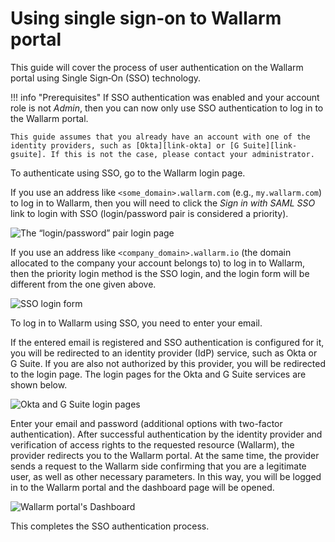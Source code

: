 [img-basic-auth]:       ../images/user-guides/sso/basic-auth.png
[img-sso-login-form]:   ../images/user-guides/sso/sso-login-form.png       
[img-idp-auth-pages]:   ../images/user-guides/sso/idp-auth-pages.png    
[img-wl-dashboard]:     ../images/user-guides/dashboard/dashboard.png

[link-gsuite]:      https://gsuite.google.com/
[link-okta]:        https://www.okta.com/


#   Using single sign‑on to Wallarm portal

This guide will cover the process of user authentication on the Wallarm portal using Single Sign‑On (SSO) technology.

!!! info "Prerequisites"
    If SSO authentication was enabled and your account role is not *Admin*, then you can now only use SSO authentication to log in to the Wallarm portal.
    
    This guide assumes that you already have an account with one of the identity providers, such as [Okta][link-okta] or [G Suite][link-gsuite]. If this is not the case, please contact your administrator.

To authenticate using SSO, go to the Wallarm login page.

If you use an address like `<some_domain>.wallarm.com` (e.g., `my.wallarm.com`) to log in to Wallarm, then you will need to click the *Sign in with SAML SSO* link to login with SSO (login/password pair is considered a priority).

![The “login/password” pair login page][img-basic-auth]

If you use an address like `<company_domain>.wallarm.io` (the domain allocated to the company your account belongs to) to log in to Wallarm, then the priority login method is the SSO login, and the login form will be different from the one given above.

![SSO login form][img-sso-login-form]

To log in to Wallarm using SSO, you need to enter your email.

If the entered email is registered and SSO authentication is configured for it, you will be redirected to an identity provider (IdP) service, such as Okta or G Suite. If you are also not authorized by this provider, you will be redirected to the login page. The login pages for the Okta and G Suite services are shown below.

![Okta and G Suite login pages][img-idp-auth-pages]

Enter your email and password (additional options with two-factor authentication). After successful authentication by the identity provider and verification of access rights to the requested resource (Wallarm), the provider redirects you to the Wallarm portal. At the same time, the provider sends a request to the Wallarm side confirming that you are a legitimate user, as well as other necessary parameters. In this way, you will be logged in to the Wallarm portal and the dashboard page will be opened.

![Wallarm portal's Dashboard][img-wl-dashboard]

This completes the SSO authentication process.